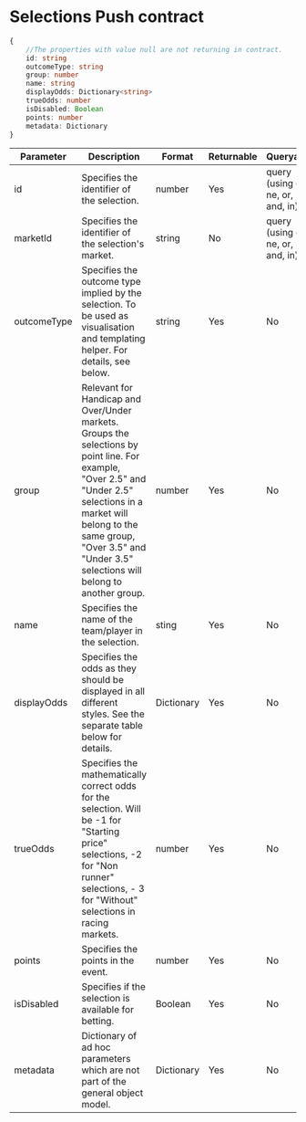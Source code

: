 # Selections Push contract

```typescript
{
    //The properties with value null are not returning in contract.
    id: string
    outcomeType: string
    group: number
    name: string
    displayOdds: Dictionary<string>
    trueOdds: number
    isDisabled: Boolean
    points: number
    metadata: Dictionary
}
```

| Parameter | Description | Format | Returnable | Queryable | Example |
| --- | --- | --- | --- | --- | --- |
| id | Specifies the identifier of the selection. | number | Yes | query (using eq, ne, or, and, in) | $filter=id eq '0HC29147785N250_3' |
|marketId| Specifies the identifier of the selection's market. | string | No | query (using eq, ne, or, and, in) | $filter=marketId eq '2_29147785' |
| outcomeType | Specifies the outcome type implied by the selection. To be used as visualisation and templating helper. For details, see below. | string | Yes | No | -- |
| group |	Relevant for Handicap and Over/Under markets. Groups the selections by point line. For example, "Over 2.5" and "Under 2.5" selections in a market will belong to the same group, "Over 3.5" and "Under 3.5" selections will belong to another group. | number | Yes | No | -- |
| name | Specifies the name of the team/player in the selection. | sting | Yes | No | -- |
| displayOdds | Specifies the odds as they should be displayed in all different styles. See the separate table below for details. | Dictionary | Yes | No | -- |
| trueOdds | Specifies the mathematically correct odds for the selection. Will be -1 for "Starting price" selections, -2 for "Non runner" selections, - 3 for "Without" selections in racing markets. | number | Yes | No | -- |
|points| Specifies the points in the event. | number |	Yes |No | -- |
| isDisabled | Specifies if the selection is available for betting. | Boolean | Yes | No | -- |
| metadata | Dictionary of ad hoc parameters which are not part of the general object model. | Dictionary | Yes |	No | -- |
